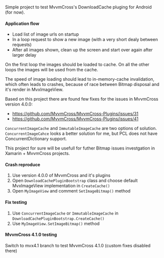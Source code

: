 Simple project to test MvvmCross's DownloadCache pluging for Android (for now).

#### Application flow
- Load list of image urls on startup
- In a loop request to show a new image (with a very short dealy between requests)
- After all images shown, clean up the screen and start over again after larger delay

On the first loop the images should be loaded to cache.
On all the other loops the images will be used from the cache.

The speed of image loading should lead to in-memory-cache invalidation, which often leads to crashes,
because of race between Bitmap disposal and it's render in MvxImageView.

Based on this project there are found few fixes for the issues in MvvmCross version 4.0.0:
- https://github.com/MvvmCross/MvvmCross-Plugins/issues/31
- https://github.com/MvvmCross/MvvmCross-Plugins/issues/41

```ConcurrentImageCache``` and ```ImmutableImageCache``` are two options of solution.
```ConcurrentImageCahce``` looks a better solution for me, but PCL does not have ConcurrentDictionary support.

This project for sure will be usefull for futher Bitmap issues investgation in Xamarin + MvvmCross projects.


#### Crash reproduce

1. Use version 4.0.0 of MvvmCross and it's plugins
1. Open ```DownloadCachePluginBootstrap``` class and choose default MvxImageView implementation in ```CreateCache()```
1. Open ```MyImageView``` and comment ```SetImageBitmap()``` method

#### Fix testing

1. Use ```ConcurrentImageCache``` or ```ImmutableImageCache``` in ```DownloadCachePluginBootstrap.CreateCache()```
1. Use ```MyImageView.SetImageBitmap()``` method


#### MvvmCross 4.1.0 testing

Switch to mvx4.1 branch to test MvvmCross 4.1.0 (custom fixes disabled there)
 